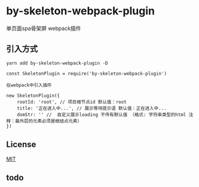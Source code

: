 # by-skeleton-webpack-plugin

单页面spa骨架屏 webpack插件

## 引入方式

```
yarn add by-skeleton-webpack-plugin -D

const SkeletonPlugin = require('by-skeleton-webpack-plugin')

在webpack中引入插件

new SkeletonPlugin({
    rootId: 'root', // 项目根节点id 默认值：root
    title: '正在进入中...', // 展示等待提示语 默认值：正在进入中...
    domStr: '' //  自定义展示loading 不传有默认值 （格式: 字符串类型的html 注释：最外层的元素必须是根结点元素）
})
```

## License

[MIT](LICENSE)

## todo
